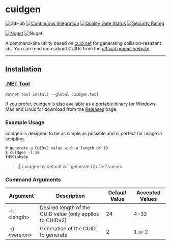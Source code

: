 # cuidgen

![GitHub](https://img.shields.io/github/license/visus-io/cuidgen?logo=github&style=flat) [![Continuous Integration](https://github.com/visus-io/cuidgen/actions/workflows/ci.yaml/badge.svg)](https://github.com/visus-io/cuidgen/actions/workflows/ci.yaml) [![Quality Gate Status](https://sonarcloud.io/api/project_badges/measure?project=cuidgen&metric=alert_status)](https://sonarcloud.io/summary/overall?id=cuidgen) [![Security Rating](https://sonarcloud.io/api/project_badges/measure?project=cuidgen&metric=security_rating)](https://sonarcloud.io/summary/overall?id=cuidgen)

[![Nuget](https://img.shields.io/nuget/vpre/cuidgen.tool)](https://www.nuget.org/packages/cuidgen.tool)
![Nuget](https://img.shields.io/nuget/dt/cuidgen.tool)

A command-line utility based on [cuid.net](https://github.com/visus-io/cuid.net/) for generating collision-resistant ids.
You can read more about CUIDs from the [official project website](https://github.com/paralleldrive/cuid2).

---

## Installation

### [.NET Tool](https://learn.microsoft.com/en-us/dotnet/core/tools/global-tools)

```shell
dotnet tool install --global cuidgen.tool
```

If you prefer, cuidgen is also available as a portable binary for Windows, Mac and Linux for download from
the [Releases](https://github.com/visus-io/cuidgen/releases) page.

### Example Usage

cuidgen is designed to be as simple as possible and is perfect for usage in scripting.

```shell
# generate a CUIDv2 value with a length of 10
$ cuidgen -l:10
fd59iobs0p
```

> :memo: cuidgen by default will generate CUIDv2 values

### Command Arguments

| Argument       | Description                                               | Default Value | Accepted Values |
|----------------|-----------------------------------------------------------|---------------|-----------------|
| -l:\<length\>  | Desired length of the CUID value (only applies to CUIDv2) | 24            | 4-32            |
| -g:\<version\> | Generation of the CUID to generate                        | 2             | 1 or 2          |

